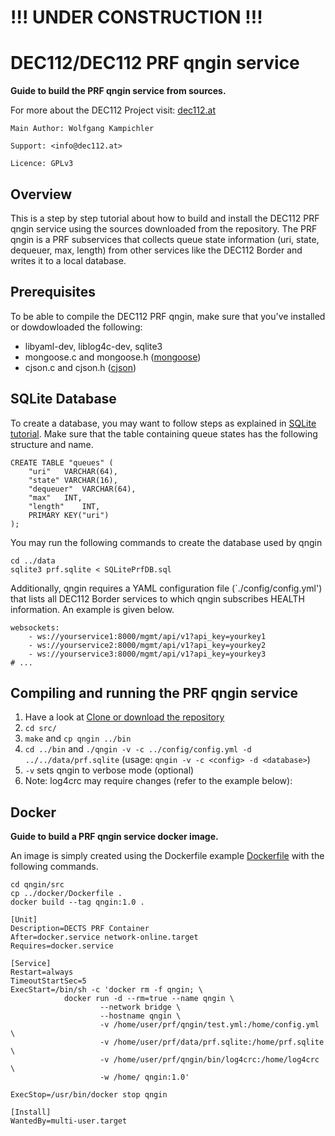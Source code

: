# !!! UNDER CONSTRUCTION !!! #

# DEC112/DEC112 PRF qngin service

__Guide to build the PRF qngin service from sources.__

For more about the DEC112 Project visit: [dec112.at](https://dec112.at)

```
Main Author: Wolfgang Kampichler

Support: <info@dec112.at>

Licence: GPLv3
```

## Overview

This is a step by step tutorial about how to build and install the DEC112 PRF qngin service using the sources downloaded from the repository. The PRF qngin is a PRF subservices that collects queue state information (uri, state, dequeuer, max, length) from other services like the DEC112 Border and writes it to a local database. 

## Prerequisites

To be able to compile the DEC112 PRF qngin, make sure that you've installed or dowdowloaded the following:
* libyaml-dev, liblog4c-dev, sqlite3
* mongoose.c and mongoose.h ([mongoose](https://github.com/cesanta/mongoose))
* cjson.c and cjson.h ([cjson](https://github.com/DaveGamble/cJSON))

## SQLite Database

To create a database, you may want to follow steps as explained in [SQLite tutorial](https://www.sqlitetutorial.net/). Make sure that the table containing queue states has the following structure and name. 

```
CREATE TABLE "queues" (
	"uri"	VARCHAR(64),
	"state"	VARCHAR(16),
	"dequeuer"	VARCHAR(64),
	"max"	INT,
	"length"	INT,
	PRIMARY KEY("uri")
);
```
You may run the following commands to create the database used by qngin

```
cd ../data
sqlite3 prf.sqlite < SQLitePrfDB.sql
```

Additionally, qngin requires a YAML configuration file (`./config/config.yml') that lists all DEC112 Border services to which qngin subscribes HEALTH information. An example is given below.

```        
websockets:
    - ws://yourservice1:8000/mgmt/api/v1?api_key=yourkey1
	- ws://yourservice2:8000/mgmt/api/v1?api_key=yourkey2
	- ws://yourservice3:8000/mgmt/api/v1?api_key=yourkey3
# ...
```
## Compiling and running the PRF qngin service

1. Have a look at [Clone or download the repository](https://help.github.com/en/articles/cloning-a-repository)
2. `cd src/`
3. `make` and `cp qngin ../bin`
4. `cd ../bin` and `./qngin -v -c ../config/config.yml -d ../../data/prf.sqlite` (usage: `qngin -v -c <config> -d <database>`)
5. `-v` sets qngin to verbose mode (optional)
6. Note: log4crc may require changes (refer to the example below):

## Docker

__Guide to build a PRF qngin service docker image.__

An image is simply created using the Dockerfile example [Dockerfile](https://github.com/dec112/lost/blob/master/service/docker/Dockerfile) with the following commands.

```
cd qngin/src
cp ../docker/Dockerfile .
docker build --tag qngin:1.0 .
```

```
[Unit]
Description=DECTS PRF Container
After=docker.service network-online.target
Requires=docker.service

[Service]
Restart=always
TimeoutStartSec=5
ExecStart=/bin/sh -c 'docker rm -f qngin; \
			docker run -d --rm=true --name qngin \
					--network bridge \
					--hostname qngin \
					-v /home/user/prf/qngin/test.yml:/home/config.yml \
					-v /home/user/prf/data/prf.sqlite:/home/prf.sqlite \
					-v /home/user/prf/qngin/bin/log4crc:/home/log4crc \
					-w /home/ qngin:1.0'

ExecStop=/usr/bin/docker stop qngin

[Install]
WantedBy=multi-user.target
```



